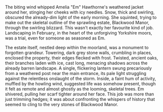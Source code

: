 The biting wind whipped Amelia "Em" Hawthorne's weathered jacket around her, stinging her cheeks with icy needles.  Snow, thick and swirling, obscured the already-dim light of the early morning.  She squinted, trying to make out the skeletal outline of the sprawling estate, Blackwood Manor, through the swirling blizzard.  This wasn't exactly her favourite kind of job.  Landscaping in February, in the heart of the unforgiving Yorkshire moors, was a trial, even for someone as seasoned as Em.

The estate itself, nestled deep within the moorland, was a monument to forgotten grandeur.  Towering, dark grey stone walls, crumbling in places, enclosed the property, their edges flecked with frost.  Twisted, ancient oaks, their branches laden with ice, cast long, menacing shadows across the already barren landscape.  A single, flickering lantern swung precariously from a weathered post near the main entrance, its pale light struggling against the relentless onslaught of the storm.  Inside, a faint hum of activity, muffled by the howling wind, suggested life was somehow present, though it felt as remote and almost ghostly as the looming, skeletal trees.  Em shivered, pulling her scarf tighter around her face.  This job was more than just trimming hedges; it was about confronting the whispers of history that seemed to cling to the very stones of Blackwood Manor.
